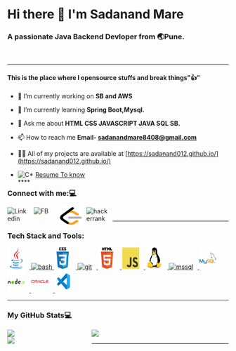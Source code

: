 <h1>Hi there 👋 I'm Sadanand Mare</h1>
<h3 align="left">A passionate Java Backend Devloper from 🌏Pune.</h3>

<!-- <p><img align="left" width="10%" src="https://komarev.com/ghpvc/?username=Sadanand012&label=Profile%20views&color=0969DA&style=flat" alt="Sadanand" /></p> -->
<br>
<hr>

<h4 align="left">This is the place where I opensource stuffs and break things"👍"</h4> 

- 🔭 I’m currently working on **SB and AWS**

- 🌱 I’m currently learning **Spring Boot,Mysql.**

- 💬 Ask me about **HTML CSS JAVASCRIPT JAVA SQL SB.**

- 📫 How to reach me **Email- sadanandmare8408@gmail.com**

- 👨‍💻 All of my projects are available at [https://sadanand012.github.io/](https://sadanand012.github.io/)

- <a href="https://drive.google.com/file/d/1rhRaGS7Vkb3qgADXcgosa_y9S5f4eOKh/view?usp=sharing" target="blank"><img align="left" src="https://png.pngtree.com/png-clipart/20190705/original/pngtree-vector-business-man-icon-png-image_4184077.jpg" alt="C******V" height="30" width="40" backgroundColor = "red"/> Resume To know </a>


<h3 align="left">Connect with me:💻</h3>
<p align="left">
<a href="https://www.linkedin.com/in/sadanand-mare-a8396a223/" target="blank"><img align="left" src="https://raw.githubusercontent.com/rahuldkjain/github-profile-readme-generator/master/src/images/icons/Social/linked-in-alt.svg" alt="Linkedin" height="40" width="50" style="margin-right: 10px;" /></a>
<a href="https://fb.com/sadanand.mare.7" target="blank"><img align="left" src="https://raw.githubusercontent.com/rahuldkjain/github-profile-readme-generator/master/src/images/icons/Social/facebook.svg" alt="FB" height="40" width="50" style="margin-right: 10px;" /></a>
<a href="https://leetcode.com/Sadanand7/" target="blank"><img align="left" src="https://github.com/Sadanand012/Online_Doc/blob/main/assets/leetcode.png" alt="leetcode" height="40" width="50" style="margin-right: 10px;" /></a>
<a href="https://www.hackerrank.com/" target="blank"><img align="left" src="https://raw.githubusercontent.com/rahuldkjain/github-profile-readme-generator/master/src/images/icons/Social/hackerrank.svg" alt="hackerrank" height="40" width="50" style="margin-right: 10px;"/></a>
</p>
<br>
<hr>
<h3 align="left">Tech Stack and Tools:</h3>
<p align="left" >
<a href="https://www.java.com" target="_blank" rel="noreferrer"> <img src="https://raw.githubusercontent.com/devicons/devicon/master/icons/java/java-original.svg" alt="java" width="40" height="50" style="margin-right: 10px;"/> </a>
<a href="https://www.gnu.org/software/bash/" target="_blank" rel="noreferrer"> <img src="https://www.vectorlogo.zone/logos/gnu_bash/gnu_bash-icon.svg" alt="bash" width="40" height="40"/> </a>
<a href="https://www.w3schools.com/css/" target="_blank" rel="noreferrer"> <img src="https://raw.githubusercontent.com/devicons/devicon/master/icons/css3/css3-original-wordmark.svg" alt="css3" width="40" height="50" style="margin-right: 10px;"/> </a>
<!-- <a href="https://www.w3schools.com/css/" target="_blank" rel="noreferrer"> <img src="https://raw.githubusercontent.com/devicons/devicon/master/icons/css3/css3-original-wordmark.svg" alt="css3" width="40" height="50" style="margin-right: 10px;"/> </a> -->
<a href="https://git-scm.com/" target="_blank" rel="noreferrer"> <img src="https://www.vectorlogo.zone/logos/git-scm/git-scm-icon.svg" alt="git" width="40" height="50" style="margin-right: 10px;"/> </a> 
<a href="https://www.w3.org/html/" target="_blank" rel="noreferrer"> <img src="https://raw.githubusercontent.com/devicons/devicon/master/icons/html5/html5-original-wordmark.svg" alt="html5"width="40" height="50" style="margin-right: 10px;"/> </a>
<a href="https://developer.mozilla.org/en-US/docs/Web/JavaScript" target="_blank" rel="noreferrer"> <img src="https://raw.githubusercontent.com/devicons/devicon/master/icons/javascript/javascript-original.svg" alt="javascript" width="40" height="50" style="margin-right: 10px;"/> </a>
<a href="https://www.linux.org/" target="_blank" rel="noreferrer"> <img src="https://raw.githubusercontent.com/devicons/devicon/master/icons/linux/linux-original.svg" alt="linux" width="40" height="50" style="margin-right: 10px;"/> </a> 
<a href="https://www.microsoft.com/en-us/sql-server" target="_blank" rel="noreferrer"> <img src="https://www.svgrepo.com/show/303229/microsoft-sql-server-logo.svg" alt="mssql" width="40" height="50" style="margin-right: 10px;"/> </a> 
<a href="https://www.mysql.com/" target="_blank" rel="noreferrer"> <img src="https://raw.githubusercontent.com/devicons/devicon/master/icons/mysql/mysql-original-wordmark.svg" alt="mysql" width="40" height="50" style="margin-right: 10px;"/> </a> 
<a href="https://nodejs.org" target="_blank" rel="noreferrer"> <img src="https://raw.githubusercontent.com/devicons/devicon/master/icons/nodejs/nodejs-original-wordmark.svg" alt="nodejs" width="40" height="50" style="margin-right: 10px;"/> </a>
<a href="https://www.oracle.com/" target="_blank" rel="noreferrer"> <img src="https://raw.githubusercontent.com/devicons/devicon/master/icons/oracle/oracle-original.svg" alt="oracle" width="40" height="50" style="margin-right: 10px;"/> </a>
<a href="https://code.visualstudio.com/" target="_blank" rel="vs"> <img src="https://github.com/Sadanand012/Online_Doc/blob/main/assets/VS%20code.jpg" alt="Visual Studio" width="40" height="50" style="margin-right: 10px;"/> </a></p>

<hr>
<h3>My GitHub Stats💻</h3>


<img align="left" width="38%" src="https://github-readme-stats.vercel.app/api?username=Sadanand012&show_icons=true&theme=midnight" />

<img align="left" width="38%" src="https://github-readme-streak-stats.herokuapp.com/?user=Sadanand012&theme=midnight&hide_border=false" />

<img align="left" width="38%" src="https://github-readme-stats.vercel.app/api/top-langs/?username=Sadanand012&theme=midnight&hide_border=false&include_all_commits=true&count_private=true&layout=compact" />






<a href="#"><img alt="" src="https://denvercoder1-activity-graph.herokuapp.com/graph/?username=Sadanand012&bg_color=1F222E&color=F8D866&line=F85D7F&point=FFFFFF&hide_border=true" /></a>

<hr>






